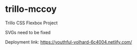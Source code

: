 # trillo-mccoy
Trillo CSS Flexbox Project

SVGs need to be fixed

Deployment link: https://youthful-volhard-6c4004.netlify.com/
